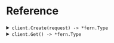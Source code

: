 # Reference
<details><summary><code>client.Create(request) -> *fern.Type</code></summary>
<dl>
<dd>

#### 🔌 Usage

<dl>
<dd>

<dl>
<dd>

```go
client.Create(
        context.TODO(),
        request,
    )
}
```
</dd>
</dl>
</dd>
</dl>

#### ⚙️ Parameters

<dl>
<dd>

<dl>
<dd>

**decimal:** `float64` 
    
</dd>
</dl>

<dl>
<dd>

**even:** `int` 
    
</dd>
</dl>

<dl>
<dd>

**name:** `string` 
    
</dd>
</dl>

<dl>
<dd>

**shape:** `*fern.Shape` 
    
</dd>
</dl>
</dd>
</dl>


</dd>
</dl>
</details>

<details><summary><code>client.Get() -> *fern.Type</code></summary>
<dl>
<dd>

#### 🔌 Usage

<dl>
<dd>

<dl>
<dd>

```go
client.Get(
        context.TODO(),
        request,
    )
}
```
</dd>
</dl>
</dd>
</dl>

#### ⚙️ Parameters

<dl>
<dd>

<dl>
<dd>

**decimal:** `float64` 
    
</dd>
</dl>

<dl>
<dd>

**even:** `int` 
    
</dd>
</dl>

<dl>
<dd>

**name:** `string` 
    
</dd>
</dl>
</dd>
</dl>


</dd>
</dl>
</details>
